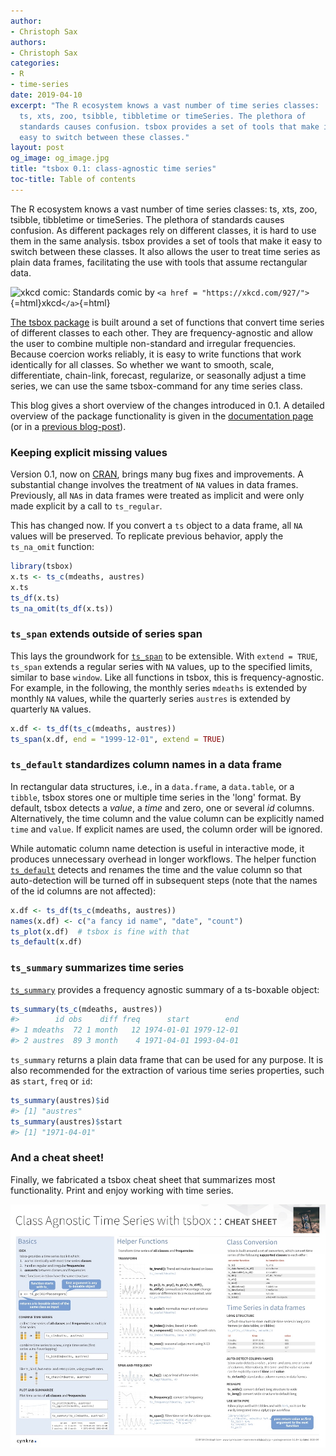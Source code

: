 ```yaml
---
author:
- Christoph Sax
authors:
- Christoph Sax
categories:
- R
- time-series
date: 2019-04-10
excerpt: "The R ecosystem knows a vast number of time series classes:
  ts, xts, zoo, tsibble, tibbletime or timeSeries. The plethora of
  standards causes confusion. tsbox provides a set of tools that make it
  easy to switch between these classes."
layout: post
og_image: og_image.jpg
title: "tsbox 0.1: class-agnostic time series"
toc-title: Table of contents
---
```


The R ecosystem knows a vast number of time series classes: ts, xts,
zoo, tsibble, tibbletime or timeSeries. The plethora of standards causes
confusion. As different packages rely on different classes, it is hard
to use them in the same analysis. tsbox provides a set of tools that
make it easy to switch between these classes. It also allows the user to
treat time series as plain data frames, facilitating the use with tools
that assume rectangular data.


![xkcd comic: Standards](https://imgs.xkcd.com/comics/standards.png)
comic by `<a href = "https://xkcd.com/927/">`{=html}xkcd`</a>`{=html}


[The tsbox package](https://www.tsbox.help/) is built around a set of
functions that convert time series of different classes to each other.
They are frequency-agnostic and allow the user to combine multiple
non-standard and irregular frequencies. Because coercion works reliably,
it is easy to write functions that work identically for all classes. So
whether we want to smooth, scale, differentiate, chain-link, forecast,
regularize, or seasonally adjust a time series, we can use the same
tsbox-command for any time series class.

This blog gives a short overview of the changes introduced in 0.1. A
detailed overview of the package functionality is given in the
[documentation page](https://www.tsbox.help/) (or in a [previous
blog-post](https://www.cynkra.com/blog/2018-05-15-tsbox/)).

### Keeping explicit missing values

Version 0.1, now on [CRAN](https://cran.r-project.org/package=tsbox),
brings many bug fixes and improvements. A substantial change involves
the treatment of `NA` values in data frames. Previously, all `NA`s in
data frames were treated as implicit and were only made explicit by a
call to `ts_regular`.

This has changed now. If you convert a `ts` object to a data frame, all
`NA` values will be preserved. To replicate previous behavior, apply the
`ts_na_omit` function:

``` r
library(tsbox)
x.ts <- ts_c(mdeaths, austres)
x.ts
ts_df(x.ts)
ts_na_omit(ts_df(x.ts))
```

### `ts_span` extends outside of series span

This lays the groundwork for
[`ts_span`](https://www.tsbox.help/reference/ts_span.html) to be
extensible. With `extend = TRUE`, `ts_span` extends a regular series
with `NA` values, up to the specified limits, similar to base `window`.
Like all functions in tsbox, this is frequency-agnostic. For example, in
the following, the monthly series `mdeaths` is extended by monthly `NA`
values, while the quarterly series `austres` is extended by quarterly
`NA` values.

``` r
x.df <- ts_df(ts_c(mdeaths, austres))
ts_span(x.df, end = "1999-12-01", extend = TRUE)
```

### `ts_default` standardizes column names in a data frame

In rectangular data structures, i.e., in a `data.frame`, a `data.table`,
or a `tibble`, tsbox stores one or multiple time series in the 'long'
format. By default, tsbox detects a *value*, a *time* and zero, one or
several *id* columns. Alternatively, the time column and the value
column can be explicitly named `time` and `value`. If explicit names are
used, the column order will be ignored.

While automatic column name detection is useful in interactive mode, it
produces unnecessary overhead in longer workflows. The helper function
[`ts_default`](https://www.tsbox.help/reference/ts_default.html) detects
and renames the time and the value column so that auto-detection will be
turned off in subsequent steps (note that the names of the id columns
are not affected):

``` r
x.df <- ts_df(ts_c(mdeaths, austres))
names(x.df) <- c("a fancy id name", "date", "count")
ts_plot(x.df)  # tsbox is fine with that
ts_default(x.df)
```

### `ts_summary` summarizes time series

[`ts_summary`](https://www.tsbox.help/reference/ts_summary.html)
provides a frequency agnostic summary of a ts-boxable object:

``` r
ts_summary(ts_c(mdeaths, austres))
#>        id obs    diff freq      start        end
#> 1 mdeaths  72 1 month   12 1974-01-01 1979-12-01
#> 2 austres  89 3 month    4 1971-04-01 1993-04-01
```

`ts_summary` returns a plain data frame that can be used for any
purpose. It is also recommended for the extraction of various time
series properties, such as `start`, `freq` or `id`:

``` r
ts_summary(austres)$id
#> [1] "austres"
ts_summary(austres)$start
#> [1] "1971-04-01"
```

### And a cheat sheet!

Finally, we fabricated a tsbox cheat sheet that summarizes most
functionality. Print and enjoy working with time series.

![tsbox cheat sheet](tsbox-cheatsheet-small.jpg)
